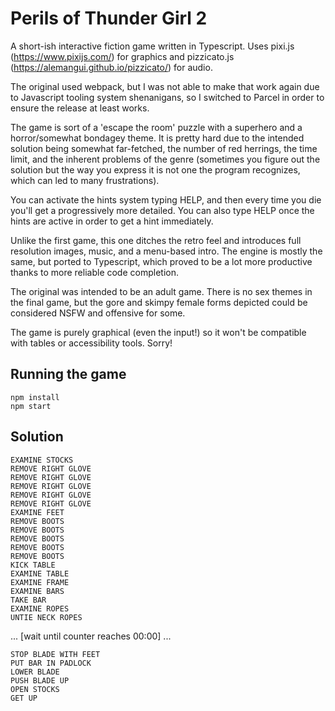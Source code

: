 # Perils of Thunder Girl 2

A short-ish interactive fiction game written in Typescript.
Uses pixi.js (https://www.pixijs.com/) for graphics and
pizzicato.js (https://alemangui.github.io/pizzicato/) for audio.

The original used webpack, but I was not able to make that work
again due to Javascript tooling system shenanigans, so I
switched to Parcel in order to ensure the release at least works.

The game is sort of a 'escape the room' puzzle with a superhero
and a horror/somewhat bondagey theme. It is pretty hard due to
the intended solution being somewhat far-fetched, the number
of red herrings, the time limit, and the inherent problems of
the genre (sometimes you figure out the solution but the way
you express it is not one the program recognizes, which can led
to many frustrations).

You can activate the hints system typing HELP, and then every
time you die you'll get a progressively more detailed. You can
also type HELP once the hints are active in order to get a hint
immediately.

Unlike the first game, this one ditches the retro feel and 
introduces full resolution images, music, and a menu-based 
intro. The engine is mostly the same, but ported to Typescript,
which proved to be a lot more productive thanks to more
reliable code completion.

The original was intended to be an adult game. There is no sex
themes in the final game, but the gore and skimpy female forms 
depicted could be considered NSFW and offensive for some.

The game is purely graphical (even the input!) so it won't be 
compatible with tables or accessibility tools. Sorry!

## Running the game

    npm install
    npm start

## Solution

    EXAMINE STOCKS
    REMOVE RIGHT GLOVE
    REMOVE RIGHT GLOVE
    REMOVE RIGHT GLOVE
    REMOVE RIGHT GLOVE
    REMOVE RIGHT GLOVE
    EXAMINE FEET
    REMOVE BOOTS
    REMOVE BOOTS
    REMOVE BOOTS
    REMOVE BOOTS
    REMOVE BOOTS
    KICK TABLE
    EXAMINE TABLE
    EXAMINE FRAME
    EXAMINE BARS
    TAKE BAR
    EXAMINE ROPES
    UNTIE NECK ROPES

... [wait until counter reaches 00:00] ...

    STOP BLADE WITH FEET
    PUT BAR IN PADLOCK
    LOWER BLADE
    PUSH BLADE UP
    OPEN STOCKS
    GET UP
